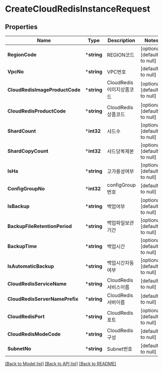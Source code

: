 # CreateCloudRedisInstanceRequest

## Properties
Name | Type | Description | Notes
------------ | ------------- | ------------- | -------------
**RegionCode** | ***string** | REGION코드 | [optional] [default to null]
**VpcNo** | ***string** | VPC번호 | [default to null]
**CloudRedisImageProductCode** | ***string** | CloudRedis이미지상품코드 | [optional] [default to null]
**CloudRedisProductCode** | ***string** | CloudRedis상품코드 | [optional] [default to null]
**ShardCount** | ***int32** | 샤드수 | [optional] [default to null]
**ShardCopyCount** | ***int32** | 샤드당복제본 | [optional] [default to null]
**IsHa** | ***string** | 고가용성여부 | [optional] [default to null]
**ConfigGroupNo** | ***int32** | configGroup번호 | [default to null]
**IsBackup** | ***string** | 백업여부 | [optional] [default to null]
**BackupFileRetentionPeriod** | ***string** | 백업파일보관기간 | [optional] [default to null]
**BackupTime** | ***string** | 백업시간 | [optional] [default to null]
**IsAutomaticBackup** | ***string** | 백업시간자동여부 | [optional] [default to null]
**CloudRedisServiceName** | ***string** | CloudRedis서비스이름 | [default to null]
**CloudRedisServerNamePrefix** | ***string** | CloudRedis서버이름 | [default to null]
**CloudRedisPort** | ***string** | CloudRedis포트 | [optional] [default to null]
**CloudRedisModeCode** | ***string** | CloudRedis구성 | [default to null]
**SubnetNo** | ***string** | Subnet번호 | [default to null]

[[Back to Model list]](../README.md#documentation-for-models) [[Back to API list]](../README.md#documentation-for-api-endpoints) [[Back to README]](../README.md)


